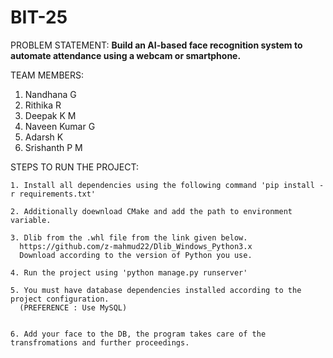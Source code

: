 # BIT-25

PROBLEM STATEMENT:
  **Build an AI-based face recognition system to automate attendance using a webcam or smartphone.**

TEAM MEMBERS:
  1. Nandhana G
  2. Rithika R
  3. Deepak K M
  4. Naveen Kumar G
  5. Adarsh K
  6. Srishanth P M


  STEPS TO RUN THE PROJECT:

    1. Install all dependencies using the following command 'pip install -r requirements.txt'

    2. Additionally doewnload CMake and add the path to environment variable.

    3. Dlib from the .whl file from the link given below.
      https://github.com/z-mahmud22/Dlib_Windows_Python3.x
      Download according to the version of Python you use.

    4. Run the project using 'python manage.py runserver'

    5. You must have database dependencies installed according to the project configuration.
      (PREFERENCE : Use MySQL)


    6. Add your face to the DB, the program takes care of the transfromations and further proceedings.

